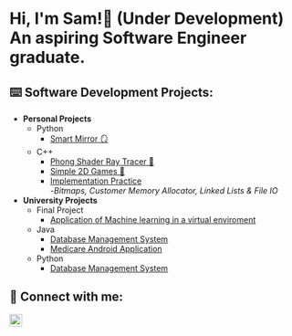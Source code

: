 <h1>Hi, I'm Sam!👋 (Under Development)<br/><a>An aspiring Software Engineer graduate.</a></h1>

<h2>⌨️ Software Development Projects:</h2>

- <b>Personal Projects</b>
  - Python
    - [Smart Mirror 🪞]([http;/](https://linkedin.com/in/samuel--pope/))
  - C++
    - [Phong Shader Ray Tracer 🔦](https://github.com/gtb3ar/Phong-Shaders)
    - [Simple 2D Games 🏓](https://github.com/gtb3ar/2D-Games)
    - [Implementation Practice](https://github.com/gtb3ar/CPP_Projects)
      <br />-*Bitmaps, Customer Memory Allocator, Linked Lists & File IO*
- <b>University Projects</b>
  - Final Project
    - [Application of Machine learning in a virtual enviroment]([http;/](https://linkedin.com/in/samuel--pope/))
  - Java
    - [Database Management System](https://github.com/gtb3ar/Phong-Shaders)
    - [Medicare Android Application](https://github.com/gtb3ar/Medicare)
  - Python
    - [Database Management System](https://github.com/gtb3ar/PythonDBMS)
  



<h2> 🔗 Connect with me:</h2>

[<img align="left" alt="Sam Pope | LinkedIn" width="22px" src="https://cdn.jsdelivr.net/npm/simple-icons@v3/icons/linkedin.svg" />][linkedin]

[linkedin]: https://linkedin.com/in/samuel--pope/

<!--
**gtbe3ar/gtb3ar** is a ✨ _special_ ✨ repository because its `README.md` (this file) appears on your GitHub profile.

Here are some ideas to get you started:

- 🔭 I’m currently working on ...
- 🌱 I’m currently learning ...
- 👯 I’m looking to collaborate on ...
- 🤔 I’m looking for help with ...
- 💬 Ask me about ...
- 📫 How to reach me: ...
- 😄 Pronouns: ...
- ⚡ Fun fact: ...
-->
